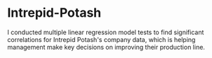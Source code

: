 # Intrepid-Potash

I conducted multiple linear regression model tests to find significant correlations for Intrepid Potash's company data,
which is helping management make key decisions on improving their production line.
